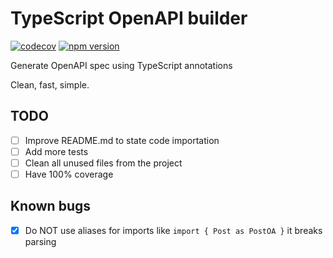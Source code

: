 # TypeScript OpenAPI builder

[![codecov](https://codecov.io/gh/wdes/typescript-openapi-builder/branch/master/graph/badge.svg)](https://codecov.io/gh/wdes/typescript-openapi-builder)
[![npm version](https://badge.fury.io/js/typescript-openapi-builder.svg)](https://badge.fury.io/js/typescript-openapi-builder)

Generate OpenAPI spec using TypeScript annotations

Clean, fast, simple.

## TODO

- [ ] Improve README.md to state code importation
- [ ] Add more tests
- [ ] Clean all unused files from the project
- [ ] Have 100% coverage

## Known bugs

- [x] Do NOT use aliases for imports like `import { Post as PostOA }` it breaks parsing

